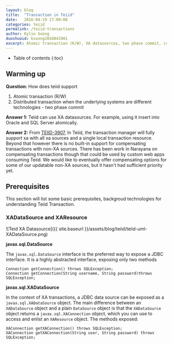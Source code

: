 ```yaml
---
layout: blog
title:  "Transaction in Teiid"
date:   2016-04-19 17:00:00
categories: teiid
permalink: /teiid-transactions
author: Kylin Soong
duoshuoid: ksoong2016041901
excerpt: Atomic transaction (R/W), XA datasources, two phase commit, compensating transactions 
---
```


* Table of contents
{:toc}

## Warming up

**Question:** How does teiid support 

1. Atomic transaction (R/W) 
2. Distributed transaction when the underlying systems are different technologies - two phase commit

**Answer 1:** Teiid can use XA datasources. For example, using it insert into Oracle and SQL Server atomically.

**Answer 2:** From [TEIID-3907](https://issues.jboss.org/browse/TEIID-3907), In Teiid, the transaction manager will fully support xa with all xa sources and a single local transaction resource. Beyond that however there is no built-in support for compensating transactions with non-XA sources.  There has been work in Narayana on compensating transactions though that could be used by custom web apps consuming Teiid. We would like to eventually offer compensating options for some of our updatable non-XA sources, but it hasn't had sufficient priority yet.

## Prerequisites

This section will list some basic prerequisites, backgroud technologies for understanding Teiid Transaction.

### XADataSource and XAResource

![Teid XA Datasource]({{ site.baseurl }}/assets/blog/teiid/teiid-uml-XADataSource.png)

**javax.sql.DataSource**

The `javax.sql.DataSource`  interface is the preferred way to expose a JDBC interface. It is a highly abstracted interface, exposing only two methods

~~~
Connection getConnection() throws SQLException;
Connection getConnection(String username, String password)throws SQLException;
~~~

**javax.sql.XADataSource**

In the context of XA transactions, a JDBC data source can be exposed as a `javax.sql.XADataSource` object. The main difference between an `XADataSource` object and a plain `DataSource` object is that the `XADataSource` object returns a `javax.sql.XAConnection` object, which you can use to access and enlist an `XAResource` object. The methods exposed:

~~~
XAConnection getXAConnection() throws SQLException;
XAConnection getXAConnection(String user, String password) throws SQLException;
~~~
